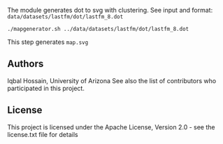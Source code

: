 The module generates dot to svg with clustering. See input and format: `data/datasets/lastfm/dot/lastfm_8.dot`

```
./mapgenerator.sh ../data/datasets/lastfm/dot/lastfm_8.dot 
```

This step generates `map.svg`


## Authors
Iqbal Hossain, University of Arizona
See also the list of contributors who participated in this project.

## License
This project is licensed under the Apache License, Version 2.0 - see the license.txt file for details
